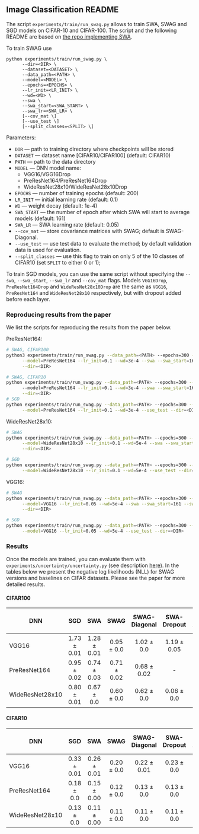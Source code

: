 ## Image Classification README

The script `experiments/train/run_swag.py` allows to train SWA, SWAG and SGD models on CIFAR-10 and CIFAR-100. 
The script and the following README are based on [the repo implementing SWA](https://github.com/timgaripov/swa).

To train SWAG use
```
python experiments/train/run_swag.py \
      --dir=<DIR> \
      --dataset=<DATASET> \
      --data_path=<PATH> \
      --model=<MODEL> \
      --epochs=<EPOCHS> \
      --lr_init=<LR_INIT> \
      --wd=<WD> \
      --swa \
      --swa_start=<SWA_START> \
      --swa_lr=<SWA_LR> \
      [--cov_mat \]
      [--use_test \]
      [--split_classes=<SPLIT> \]
```
Parameters:

* ```DIR``` &mdash; path to training directory where checkpoints will be stored
* ```DATASET``` &mdash; dataset name [CIFAR10/CIFAR100] (default: CIFAR10)
* ```PATH``` &mdash; path to the data directory
* ```MODEL``` &mdash; DNN model name:
    - VGG16/VGG16Drop
    - PreResNet164/PreResNet164Drop
    - WideResNet28x10/WideResNet28x10Drop
* ```EPOCHS``` &mdash; number of training epochs (default: 200)
* ```LR_INIT``` &mdash; initial learning rate (default: 0.1)
* ```WD``` &mdash; weight decay (default: 1e-4)
* ```SWA_START``` &mdash; the number of epoch after which SWA will start to average models (default: 161)
* ```SWA_LR``` &mdash;  SWA learning rate (default: 0.05)
* ```--cov_mat``` &mdash; store covariance matrices with SWAG; default is SWAG-Diagonal. 
* ```--use_test``` &mdash; use test data to evaluate the method; by default validation data is used for evaluation. 
* ```--split_classes``` &mdash; use this flag to train on only 5 of the 10 classes of CIFAR10 (set `SPLIT` to either 0 or 1);

To train SGD models, you can use the same script  without specifying the `--swa`, `--swa_start`, `--swa_lr` and `--cov_mat` flags. Models `VGG16Drop`, `PreResNet164Drop` and `WideResNet28x10Drop` are the same as `VGG16`, `PreResNet164` and `WideResNet28x10` respectively, but with dropout added before each layer. 

### Reproducing results from the paper

We list the scripts for reproducing the results from the paper below.

PreResNet164:
```bash
# SWAG, CIFAR100
python3 experiments/train/run_swag.py --data_path=<PATH> --epochs=300 --dataset=CIFAR100 --save_freq=300 \
      --model=PreResNet164 --lr_init=0.1 --wd=3e-4 --swa --swa_start=161 --swa_lr=0.05 --cov_mat --use_test \
      --dir=<DIR>

# SWAG, CIFAR10
python experiments/train/run_swag.py --data_path=<PATH> --epochs=300 --dataset=CIFAR10 --save_freq=300 \  
      --model=PreResNet164 --lr_init=0.1 --wd=3e-4 --swa --swa_start=161 --swa_lr=0.01 --cov_mat --use_test \
      --dir=<DIR>
# SGD
python experiments/train/run_swag.py --data_path=<PATH> --epochs=300 --dataset=CIFAR100 --save_freq=300 \
      --model=PreResNet164 --lr_init=0.1 --wd=3e-4 --use_test --dir=<DIR>
```

WideResNet28x10:
```bash
# SWAG
python experiments/train/run_swag.py --data_path=<PATH> --epochs=300 --dataset=CIFAR100 --save_freq=300 \
      --model=WideResNet28x10 --lr_init=0.1 --wd=5e-4 --swa --swa_start=161 --swa_lr=0.05 --cov_mat --use_test \
      --dir=<DIR>

# SGD
python experiments/train/run_swag.py --data_path=<PATH> --epochs=300 --dataset=CIFAR100 --save_freq=300 \
      --model=WideResNet28x10 --lr_init=0.1 --wd=5e-4 --use_test --dir=<DIR>
```

VGG16:
```bash
# SWAG
python experiments/train/run_swag.py --data_path=<PATH> --epochs=300 --dataset=CIFAR100 --save_freq=300 \
      --model=VGG16 --lr_init=0.05 --wd=5e-4 --swa --swa_start=161 --swa_lr=0.01 --cov_mat --use_test \
      --dir=<DIR>

# SGD
python experiments/train/run_swag.py --data_path=<PATH> --epochs=300 --dataset=CIFAR100 --save_freq=300 \
      --model=VGG16 --lr_init=0.05 --wd=5e-4 --use_test --dir=<DIR>
```

### Results

Once the models are trained, you can evaluate them with `experiments/uncertainty/uncertainty.py` (see description [here](https://github.com/wjmaddox/private_swa_uncertainties/blob/master/experiments/uncertainty/README.md)).
In the tables below we present the negative log likelihoods (NLL) for SWAG versions and baselines on CIFAR datasets.
Please see the paper for more detailed results.

#### CIFAR100 

| DNN                       |  SGD        | SWA         |SWAG       | SWAG-Diagonal | SWA-Dropout | SWA-Temp |
| ------------------------- |:-----------:|:-----------:|:---------:|:-------------:|:-----------:|:--------:|
| VGG16                     | 1.73 ± 0.01 | 1.28 ± 0.01 | 0.95 ± 0.0 | 1.02 ± 0.0 | 1.19 ± 0.05 | 1.04 ± 0.01 | 
| PreResNet164              | 0.95 ± 0.02 | 0.74 ± 0.03 | 0.71 ± 0.02 | 0.68 ± 0.02 | -         | 0.68 ± 0.02 |
| WideResNet28x10           | 0.80 ± 0.01  | 0.67 ± 0.0 | 0.60 ± 0.0 | 0.62 ± 0.0 | 0.06 ± 0.0 | 0.02 ± 0.00 |

#### CIFAR10

| DNN                       |  SGD        | SWA         |SWAG       | SWAG-Diagonal | SWA-Dropout | SWA-Temp |
| ------------------------- |:-----------:|:-----------:|:---------:|:-------------:|:-----------:|:--------:|
| VGG16                     | 0.33 ± 0.01 | 0.26 ± 0.01 | 0.20 ± 0.0 | 0.22 ± 0.01 | 0.23 ± 0.0 | 0.25 ± 0.02 | 
| PreResNet164              | 0.18 ± 0.0  | 0.15 ± 0.00 | 0.12 ± 0.0 | 0.13 ± 0.0  | 0.13 ± 0.0 | 0.13 ± 0.0 |
| WideResNet28x10           | 0.13 ± 0.0  | 0.11 ± 0.00 | 0.11 ± 0.0 | 0.11 ± 0.0  | 0.11 ± 0.0 | 0.11 ± 0.0 |

